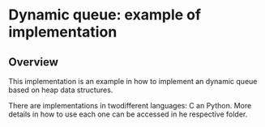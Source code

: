 # Dynamic queue: example of implementation

## Overview

This implementation is an example in how to implement an dynamic queue based on heap data structures.

There are implementations in twodifferent languages: C an Python. More details in how to use each one can be accessed in he respective folder.
